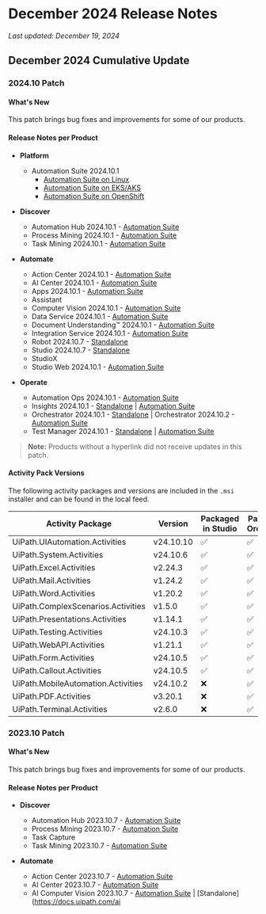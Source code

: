 # December 2024 Release Notes

_Last updated: December 19, 2024_

## December 2024 Cumulative Update

### 2024.10 Patch

#### What's New

This patch brings bug fixes and improvements for some of our products.

#### Release Notes per Product

- **Platform**
  - Automation Suite 2024.10.1
    - [Automation Suite on Linux](https://docs.uipath.com/automation-suite/docs/automation-suite-linux)
    - [Automation Suite on EKS/AKS](https://docs.uipath.com/automation-suite/docs/automation-suite-eks-aks)
    - [Automation Suite on OpenShift](https://docs.uipath.com/automation-suite/docs/automation-suite-openshift)

- **Discover**
  - Automation Hub 2024.10.1 - [Automation Suite](https://docs.uipath.com/automation-hub/docs/automation-suite)
  - Process Mining 2024.10.1 - [Automation Suite](https://docs.uipath.com/process-mining/docs/automation-suite)
  - Task Mining 2024.10.1 - [Automation Suite](https://docs.uipath.com/task-mining/docs/automation-suite)

- **Automate**
  - Action Center 2024.10.1 - [Automation Suite](https://docs.uipath.com/action-center/docs/automation-suite)
  - AI Center 2024.10.1 - [Automation Suite](https://docs.uipath.com/ai-center/docs/automation-suite)
  - Apps 2024.10.1 - [Automation Suite](https://docs.uipath.com/apps/docs/automation-suite)
  - Assistant
  - Computer Vision 2024.10.1 - [Automation Suite](https://docs.uipath.com/ai-computer-vision/docs/automation-suite)
  - Data Service 2024.10.1 - [Automation Suite](https://docs.uipath.com/data-service/docs/automation-suite)
  - Document Understanding™ 2024.10.1 - [Automation Suite](https://docs.uipath.com/document-understanding/docs/automation-suite)
  - Integration Service 2024.10.1 - [Automation Suite](https://docs.uipath.com/integration-service/docs/automation-suite)
  - Robot 2024.10.7 - [Standalone](https://docs.uipath.com/robot/docs/standalone)
  - Studio 2024.10.7 - [Standalone](https://docs.uipath.com/studio/docs/standalone)
  - StudioX
  - Studio Web 2024.10.1 - [Automation Suite](https://docs.uipath.com/studio-web/docs/automation-suite)

- **Operate**
  - Automation Ops 2024.10.1 - [Automation Suite](https://docs.uipath.com/automation-ops/docs/automation-suite)
  - Insights 2024.10.1 - [Standalone](https://docs.uipath.com/insights/docs/standalone) | [Automation Suite](https://docs.uipath.com/insights/docs/automation-suite)
  - Orchestrator 2024.10.1 - [Standalone](https://docs.uipath.com/orchestrator/docs/standalone) | Orchestrator 2024.10.2 - [Automation Suite](https://docs.uipath.com/orchestrator/docs/automation-suite)
  - Test Manager 2024.10.1 - [Standalone](https://docs.uipath.com/test-manager/docs/standalone) | [Automation Suite](https://docs.uipath.com/test-manager/docs/automation-suite)

> **Note:** Products without a hyperlink did not receive updates in this patch.

#### Activity Pack Versions

The following activity packages and versions are included in the `.msi` installer and can be found in the local feed.

| Activity Package                      | Version   | Packaged in Studio | Packaged in Orchestrator |
|---------------------------------------|-----------|--------------------|--------------------------|
| UiPath.UIAutomation.Activities        | v24.10.10 | :white_check_mark: | :white_check_mark:       |
| UiPath.System.Activities              | v24.10.6  | :white_check_mark: | :white_check_mark:       |
| UiPath.Excel.Activities               | v2.24.3   | :white_check_mark: | :white_check_mark:       |
| UiPath.Mail.Activities                | v1.24.2   | :white_check_mark: | :white_check_mark:       |
| UiPath.Word.Activities                | v1.20.2   | :white_check_mark: | :white_check_mark:       |
| UiPath.ComplexScenarios.Activities    | v1.5.0    | :white_check_mark: | :white_check_mark:       |
| UiPath.Presentations.Activities       | v1.14.1   | :white_check_mark: | :white_check_mark:       |
| UiPath.Testing.Activities             | v24.10.3  | :white_check_mark: | :white_check_mark:       |
| UiPath.WebAPI.Activities              | v1.21.1   | :white_check_mark: | :white_check_mark:       |
| UiPath.Form.Activities                | v24.10.5  | :white_check_mark: | :white_check_mark:       |
| UiPath.Callout.Activities             | v24.10.5  | :white_check_mark: | :white_check_mark:       |
| UiPath.MobileAutomation.Activities    | v24.10.2  | :x:                | :white_check_mark:       |
| UiPath.PDF.Activities                 | v3.20.1   | :x:                | :white_check_mark:       |
| UiPath.Terminal.Activities            | v2.6.0    | :x:                | :white_check_mark:       |

### 2023.10 Patch

#### What's New

This patch brings bug fixes and improvements for some of our products.

#### Release Notes per Product

- **Discover**
  - Automation Hub 2023.10.7 - [Automation Suite](https://docs.uipath.com/automation-hub/docs/automation-suite)
  - Process Mining 2023.10.7 - [Automation Suite](https://docs.uipath.com/process-mining/docs/automation-suite)
  - Task Capture
  - Task Mining 2023.10.7 - [Automation Suite](https://docs.uipath.com/task-mining/docs/automation-suite)

- **Automate**
  - Action Center 2023.10.7 - [Automation Suite](https://docs.uipath.com/action-center/docs/automation-suite)
  - AI Center 2023.10.7 - [Automation Suite](https://docs.uipath.com/ai-center/docs/automation-suite)
  - AI Computer Vision 2023.10.7 - [Automation Suite](https://docs.uipath.com/ai-computer-vision/docs/automation-suite) | [Standalone](https://docs.uipath.com/ai 